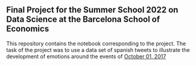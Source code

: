## Final Project for the Summer School 2022 on Data Science at the Barcelona School of Economics
This repository contains the notebook corresponding to the project. The task of the project was to use a data set of spanish tweets to illustrate the development of emotions around the events of
<a href="https://en.wikipedia.org/wiki/2017_Catalan_independence_referendum#:~:text=An%20independence%20referendum%20was%20held,by%20the%20Generalitat%20de%20Catalunya." target="_blank">October 01, 2017</a>

